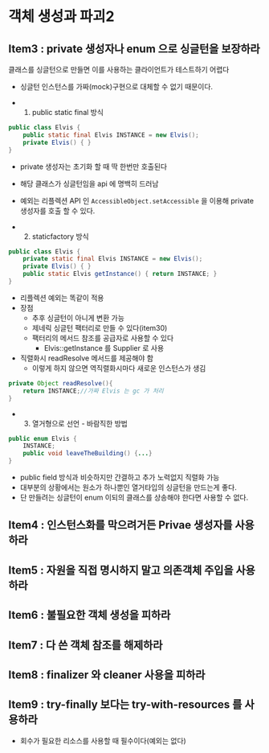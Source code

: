 # 객체 생성과 파괴2

## Item3 : private 생성자나 enum 으로 싱글턴을 보장하라

클래스를 싱글턴으로 만들면 이를 사용하는 클라이언트가 테스트하기 어렵다
- 싱글턴 인스턴스를 가짜(mock)구현으로 대체할 수 없기 때문이다.

- 1) public static final 방식
```java
public class Elvis {
    public static final Elvis INSTANCE = new Elvis();
    private Elvis() { }
}
```
- private 생성자는 초기화 할 때 딱 한번만 호출된다
- 해당 클래스가 싱글턴임을 api 에 명백히 드러남
- 예외는 리플렉션 API 인 `AccessibleObject.setAccessible` 을 이용해 private 생성자를 호출 할 수 있다.

- 2) staticfactory 방식
```java
public class Elvis {
    private static final Elvis INSTANCE = new Elvis();
    private Elvis() { }
    public static Elvis getInstance() { return INSTANCE; }
}
```
- 리플렉션 예외는 똑같이 적용
- 장점
  - 추후 싱글턴이 아니게 변환 가능
  - 제네릭 싱글턴 팩터리로 만들 수 있다(item30)
  - 팩터리의 메서드 참조를 공급자로 사용할 수 있다
    - Elvis::getInstance 를 Supplier<Elvis> 로 사용
- 직렬화시 readResolve 메서드를 제공해야 함
  - 이렇게 하지 않으면 역직렬화시마다 새로운 인스턴스가 생김

```java
private Object readResolve(){
    return INSTANCE;//가짜 Elvis 는 gc 가 처리
}
```

- 3) 열거형으로 선언 - 바람직한 방법
```java
public enum Elvis {
    INSTANCE;
    public void leaveTheBuilding() {...}
}
```
- public field 방식과 비슷하지만 간결하고 추가 노력없지 직렬화 가능
- 대부분의 상황에서는 원소가 하나뿐인 열거타입의 싱글턴을 만드는게 좋다.
- 단 만들려는 싱글턴이 enum 이되의 클래스를 상송해야 한다면 사용할 수 없다.

## Item4 : 인스턴스화를 막으려거든 Privae 생성자를 사용하라

## Item5 : 자원을 직접 명시하지 말고 의존객체 주입을 사용하라

## Item6 : 불필요한 객체 생성을 피하라

## Item7 : 다 쓴 객체 참조를 해제하라

## Item8 : finalizer 와 cleaner 사용을 피하라

## Item9 : try-finally 보다는 try-with-resources 를 사용하라

- 회수가 필요한 리소스를 사용할 때 필수이다(예외는 없다)